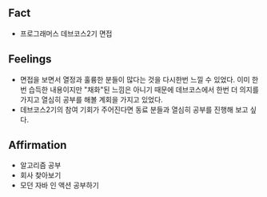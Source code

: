 ## Fact
* 프로그래머스 데브코스2기 면접


## Feelings
* 면접을 보면서 열정과 훌륭한 분들이 많다는 것을 다시한번 느낄 수 있었다. 이미 한번 습득한 내용이지만 "채화"된 느낌은 아니기 때문에 데브코스에서 한번 더 의지를 가지고 열심히 공부를 해볼 계회을 가지고 있었다.
* 데브코스2기의 참여 기회가 주어진다면 동료 분들과 열심히 공부를 진행해 보고 싶다. 


## Affirmation
* 알고리즘 공부
* 회사 찾아보기
* 모던 자바 인 액션 공부하기
